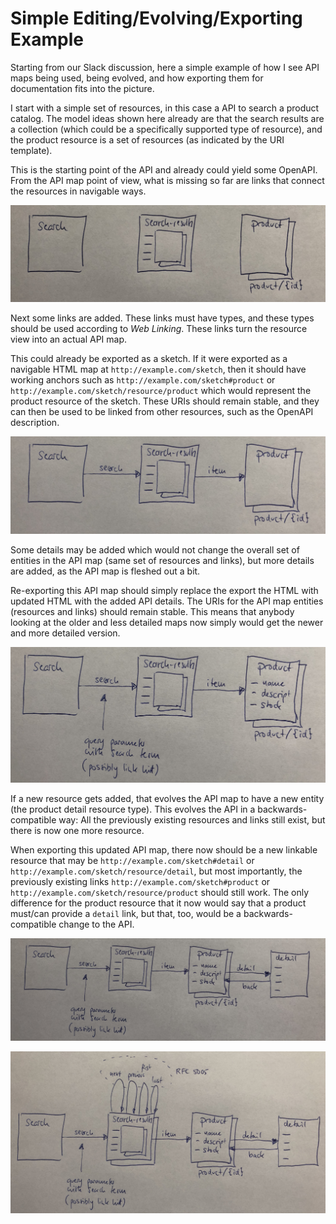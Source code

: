 # Simple Editing/Evolving/Exporting Example

Starting from our Slack discussion, here a simple example of how I see API maps being used, being evolved, and how exporting them for documentation fits into the picture.

I start with a simple set of resources, in this case a API to search a product catalog. The model ideas shown here already are that the search results are a collection (which could be a specifically supported type of resource), and the product resource is a set of resources (as indicated by the URI template).

This is the starting point of the API and already could yield some OpenAPI. From the API map point of view, what is missing so far are links that connect the resources in navigable ways.

![Just Resources](resources.jpg)

Next some links are added. These links must have types, and these types should be used according to *Web Linking*. These links turn the resource view into an actual API map.

This could already be exported as a sketch. If it were exported as a navigable HTML map at `http://example.com/sketch`, then it should have working anchors such as `http://example.com/sketch#product` or `http://example.com/sketch/resource/product` which would represent the product resource of the sketch. These URIs should remain stable, and they can then be used to be linked from other resources, such as the OpenAPI description.

![Adding Links](links.jpg)

Some details may be added which would not change the overall set of entities in the API map (same set of resources and links), but more details are added, as the API map is fleshed out a bit.

Re-exporting this API map should simply replace the export the HTML with updated HTML with the added API details. The URIs for the API map entities (resources and links) should remain stable. This means that anybody looking at the older and less detailed maps now simply would get the newer and more detailed version.

![More Details](details.jpg)

If a new resource gets added, that evolves the API map to have a new entity (the product detail resource type). This evolves the API in a backwards-compatible way: All the previously existing resources and links still exist, but there is now one more resource.

When exporting this updated API map, there now should be a new linkable resource that may be `http://example.com/sketch#detail` or `http://example.com/sketch/resource/detail`, but most importantly, the previously existing links `http://example.com/sketch#product` or `http://example.com/sketch/resource/product` should still work. The only difference for the product resource that it now would say that a product must/can provide a `detail` link, but that, too, would be a backwards-compatible change to the API.

![Adding Resources](added-resource.jpg)

![Adding Links](added-links.jpg)
